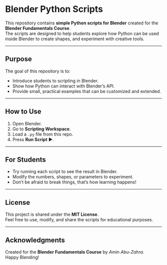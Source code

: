 # Blender Python Scripts

This repository contains **simple Python scripts for Blender** created for the **Blender Fundamentals Course**.  
The scripts are designed to help students explore how Python can be used inside Blender to create shapes, and experiment with creative tools.

---

## Purpose
The goal of this repository is to:
- Introduce students to scripting in Blender.
- Show how Python can interact with Blender’s API.
- Provide small, practical examples that can be customized and extended.

---



## How to Use
1. Open Blender.
2. Go to **Scripting Workspace**.
3. Load a `.py` file from this repo.
4. Press **Run Script** ▶️.

---

## For Students
- Try running each script to see the result in Blender.
- Modify the numbers, shapes, or parameters to experiment.
- Don’t be afraid to break things, that’s how learning happens!

---

## License
This project is shared under the **MIT License**.  
Feel free to use, modify, and share the scripts for educational purposes.

---

## Acknowledgments
Created for the **Blender Fundamentals Course** by *Amin Abu-Zahra*.  
Happy Blending! 
